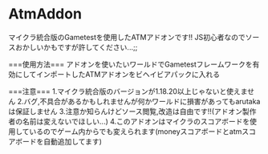 # AtmAddon

マイクラ統合版のGametestを使用したATMアドオンです!!
JS初心者なのでソースおかしいかもですが許してください...;;

===使用方法===
アドオンを使いたいワールドでGametestフレームワークを有効にしてインポートしたATMアドオンをビヘイビアパックに入れる

===注意===
1.マイクラ統合版のバージョンが1.18.20以上じゃないと使えません
2.バグ,不具合があるかもしれませんが何かワールドに損害があってもarutakaは保証しません
3.注意か知らんけどソース閲覧,改造は自由です!!(アドオン製作者の名前は変えないでほしい...)
4.このアドオンはマイクラのスコアボードを使用しているのでゲーム内からでも変えられます(moneyスコアボードとatmスコアボードを自動追加してます)
